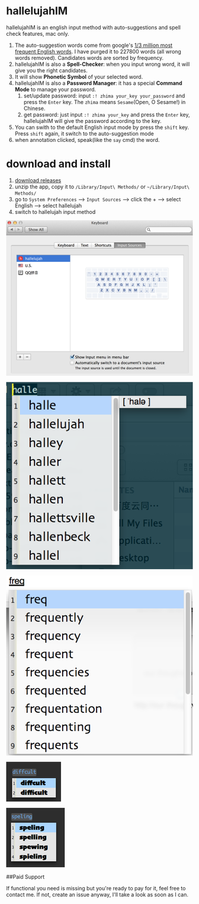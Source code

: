 hallelujahIM
============

hallelujahIM is  an english input method with auto-suggestions and spell check features, mac only.

1. The auto-suggestion words come from google's  [1/3 million most frequent English words](http://norvig.com/ngrams/count_1w.txt). I have purged it to 227800 words (all wrong words removed). Candidates words are sorted by frequency.
2. hallelujahIM is also a __Spell-Checker__: when you input wrong word, it will give you the right candidates.
3. It will show __Phonetic Symbol__ of your selected word.
4. hallelujahIM is also a __Password Manager__: it has a special __Command Mode__ to manage your password.
    1. set/update password: input `:! zhima your_key your_password` and press the `Enter` key. The `zhima` means `Sesame`(Open, O Sesame!) in Chinese. 
    2. get password: just input `:! zhima your_key` and press the `Enter` key, hallelujahIM will give the password according to the key.
5. You can swith to the default English input mode by press the `shift` key. Press `shift` again, it switch to the auto-suggestion mode
6. when annotation clicked, speak(like the `say` cmd) the word.

download and install
======
1. [download releases](https://github.com/dongyuwei/hallelujahIM/releases)
2. unzip the app, copy it to `/Library/Input\ Methods/` or `~/Library/Input\ Methods/`
3. go to `System Preferences` --> `Input Sources` --> click the + --> select English --> select hallelujah
4. switch to hallelujah input method

![setup](https://github.com/dongyuwei/NumberInput_IMKit_Sample/blob/master/object-c/hallelujahIM/snapshots/setup.png?raw=true)


![auto-suggestion](https://github.com/dongyuwei/NumberInput_IMKit_Sample/blob/master/object-c/hallelujahIM/snapshots/auto-suggestion-2.png?raw=true)

![sort-by-frequency](https://github.com/dongyuwei/NumberInput_IMKit_Sample/blob/master/object-c/hallelujahIM/snapshots/sort-by-frequency-2.png?raw=true)

![spell-check](https://github.com/dongyuwei/NumberInput_IMKit_Sample/blob/master/object-c/hallelujahIM/snapshots/spell-check-1.png?raw=true)

![spell-check-2](https://github.com/dongyuwei/NumberInput_IMKit_Sample/blob/master/object-c/hallelujahIM/snapshots/spell-check-2.png?raw=true)


##Paid Support

If functional you need is missing but you're ready to pay for it, feel free to contact me. If not, create an issue anyway, I'll take a look as soon as I can.